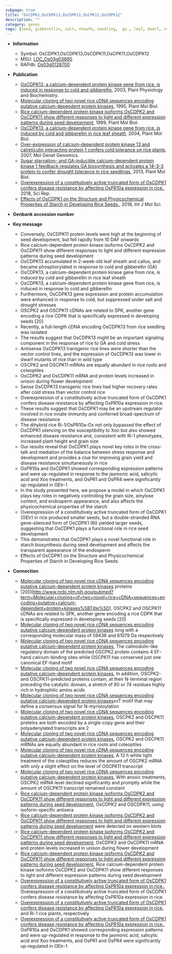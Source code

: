 ```yaml
---
subpage: true
title: "OsCDPK1,OsCDPK13,OsCDPK11,OsCPK11,OsCDPK12"
description: ""
category: genes
tags: [seed, gibberellin, salt, sheath, seedling,  ga , leaf, dwarf, root, drought, flower, cold stress, seed development, resistance, grain, development, grain yield, yield, grain size, disease, salicylic acid, disease resistance, stress, jasmonic, jasmonic acid, height, plant height, immunity, innate immunity,  xoo , stress response, starch, endosperm, starch biosynthesis]
---
```


* **Information**  
    + Symbol: OsCDPK1,OsCDPK13,OsCDPK11,OsCPK11,OsCDPK12  
    + MSU: [LOC_Os03g03660](http://rice.plantbiology.msu.edu/cgi-bin/ORF_infopage.cgi?orf=LOC_Os03g03660)  
    + RAPdb: [Os03g0128700](http://rapdb.dna.affrc.go.jp/viewer/gbrowse_details/irgsp1?name=Os03g0128700)  

* **Publication**  
    + [OsCDPK13, a calcium-dependent protein kinase gene from rice, is induced in response to cold and gibberellin](http://www.ncbi.nlm.nih.gov/pubmed?term=OsCDPK13,+a+calcium-dependent+protein+kinase+gene+from+rice,+is+induced+in+response+to+cold+and+gibberellin%5BTitle%5D), 2003, Plant Physiology and Biochemistry.
    + [Molecular cloning of two novel rice cDNA sequences encoding putative calcium-dependent protein kinases](http://www.ncbi.nlm.nih.gov/pubmed?term=Molecular+cloning+of+two+novel+rice+cDNA+sequences+encoding+putative+calcium-dependent+protein+kinases%5BTitle%5D), 1995, Plant Mol Biol.
    + [Rice calcium-dependent protein kinase isoforms OsCDPK2 and OsCDPK11 show different responses to light and different expression patterns during seed development](http://www.ncbi.nlm.nih.gov/pubmed?term=Rice+calcium-dependent+protein+kinase+isoforms+OsCDPK2+and+OsCDPK11+show+different+responses+to+light+and+different+expression+patterns+during+seed+development%5BTitle%5D), 1999, Plant Mol Biol.
    + [OsCDPK13, a calcium-dependent protein kinase gene from rice, is induced by cold and gibberellin in rice leaf sheath](http://www.ncbi.nlm.nih.gov/pubmed?term=OsCDPK13,+a+calcium-dependent+protein+kinase+gene+from+rice,+is+induced+by+cold+and+gibberellin+in+rice+leaf+sheath%5BTitle%5D), 2004, Plant Mol Biol.
    + [Over-expression of calcium-dependent protein kinase 13 and calreticulin interacting protein 1 confers cold tolerance on rice plants](http://www.ncbi.nlm.nih.gov/pubmed?term=Over-expression+of+calcium-dependent+protein+kinase+13+and+calreticulin+interacting+protein+1+confers+cold+tolerance+on+rice+plants%5BTitle%5D), 2007, Mol Genet Genomics.
    + [Sugar starvation- and GA-inducible calcium-dependent protein kinase 1 feedback regulates GA biosynthesis and activates a 14-3-3 protein to confer drought tolerance in rice seedlings](http://www.ncbi.nlm.nih.gov/pubmed?term=Sugar+starvation-+and+GA-inducible+calcium-dependent+protein+kinase+1+feedback+regulates+GA+biosynthesis+and+activates+a+14-3-3+protein+to+confer+drought+tolerance+in+rice+seedlings%5BTitle%5D), 2013, Plant Mol Biol.
    + [Overexpression of a constitutively active truncated form of OsCDPK1 confers disease resistance by affecting OsPR10a expression in rice.](http://www.ncbi.nlm.nih.gov/pubmed?term=Overexpression+of+a+constitutively+active+truncated+form+of+OsCDPK1+confers+disease+resistance+by+affecting+OsPR10a+expression+in+rice.%5BTitle%5D), 2018, Sci Rep.
    + [Effects of OsCDPK1 on the Structure and Physicochemical Properties of Starch in Developing Rice Seeds.](http://www.ncbi.nlm.nih.gov/pubmed?term=Effects+of+OsCDPK1+on+the+Structure+and+Physicochemical+Properties+of+Starch+in+Developing+Rice+Seeds.%5BTitle%5D), 2018, Int J Mol Sci.

* **Genbank accession number**  

* **Key message**  
    + Conversely, OsCDPK11 protein levels were high at the beginning of seed development, but fell rapidly from 10 DAF onwards
    + Rice calcium-dependent protein kinase isoforms OsCDPK2 and OsCDPK11 show different responses to light and different expression patterns during seed development
    + OsCDPK13 accumulated in 2-week-old leaf sheath and callus, and became phosphorylated in response to cold and gibberellin (GA)
    + OsCDPK13, a calcium-dependent protein kinase gene from rice, is induced by cold and gibberellin in rice leaf sheath
    + OsCDPK13, a calcium-dependent protein kinase gene from rice, is induced in response to cold and gibberellin
    + Furthermore, OsCDPK13 gene expression and protein accumulation were enhanced in response to cold, but suppressed under salt and drought stresses
    + OSCPK2 and OSCPK11 cDNAs are related to SPK, another gene encoding a rice CDPK that is specifically expressed in developing seeds [20]
    + Recently, a full-length cDNA encoding OsCDPK13 from rice seedling was isolated
    + The results suggest that OsCDPK13 might be an important signaling component in the response of rice to GA and cold stress
    + Antisense OsCDPK13 transgenic rice lines were shorter than the vector control lines, and the expression of OsCDPK13 was lower in dwarf mutants of rice than in wild type
    + OSCPK2 and OSCPK11 mRNAs are equally abundant in rice roots and coleoptiles
    + OsCDPK2 and OsCDPK11 mRNA and protein levels increased in unison during flower development
    + Sense OsCDPK13 transgenic rice lines had higher recovery rates after cold stress than vector control rice
    + Overexpression of a constitutively active truncated form of OsCDPK1 confers disease resistance by affecting OsPR10a expression in rice.
    + These results suggest that OsCDPK1 may be an upstream regulator involved in rice innate immunity and conferred broad-spectrum of disease resistance
    + The dihybrid rice Ri-1/OsPR10a-Ox not only bypassed the effect of OsCDPK1 silencing on the susceptibility to Xoo but also showed enhanced disease resistance and, consistent with Ri-1 phenotypes, increased plant height and grain size
    + Our results reveal that OsCDPK1 plays novel key roles in the cross-talk and mediation of the balance between stress response and development and provides a clue for improving grain yield and disease resistance simultaneously in rice
    + OsPR10a and OsCDPK1 showed corresponding expression patterns and were up-regulated in response to the jasmonic acid, salicylic acid and Xoo treatments, and OsPR1 and OsPR4 were significantly up-regulated in OEtr-1
    + In the study presented here, we propose a model in which OsCDPK1 plays key roles in negatively controlling the grain size, amylose content, and endosperm appearance, and also affects the physicochemical properties of the starch
    + Overexpression of a constitutively active truncated form of OsCDPK1 (OEtr) in rice produced smaller seeds, but a double-stranded RNA gene-silenced form of OsCDPK1 (Ri) yielded larger seeds, suggesting that OsCDPK1 plays a functional role in rice seed development
    + This demonstrates that OsCDPK1 plays a novel functional role in starch biosynthesis during seed development and affects the transparent appearance of the endosperm
    + Effects of OsCDPK1 on the Structure and Physicochemical Properties of Starch in Developing Rice Seeds.

* **Connection**  
    + [Molecular cloning of two novel rice cDNA sequences encoding putative calcium-dependent protein kinases](CDPK) proteins
    + [20]](http://www.ncbi.nlm.nih.gov/pubmed?term=Molecular+cloning+of+two+novel+rice+cDNA+sequences+encoding+putative+calcium-dependent+protein+kinases%5BTitle%5D), OSCPK2 and OSCPK11 cDNAs are related to SPK, another gene encoding a rice CDPK that is specifically expressed in developing seeds [20]
    + [Molecular cloning of two novel rice cDNA sequences encoding putative calcium-dependent protein kinases](aa) long with a corresponding molecular mass of 59436 and 61079 Da respectively
    + [Molecular cloning of two novel rice cDNA sequences encoding putative calcium-dependent protein kinases](http://www.ncbi.nlm.nih.gov/pubmed?term=Molecular+cloning+of+two+novel+rice+cDNA+sequences+encoding+putative+calcium-dependent+protein+kinases%5BTitle%5D), The calmodulin-like regulatory domain of the predicted OSCPK2 protein contains 4 EF-hand calcium-binding sites while OSCPK11 has conserved just one canonical EF-hand motif
    + [Molecular cloning of two novel rice cDNA sequences encoding putative calcium-dependent protein kinases](http://www.ncbi.nlm.nih.gov/pubmed?term=Molecular+cloning+of+two+novel+rice+cDNA+sequences+encoding+putative+calcium-dependent+protein+kinases%5BTitle%5D), In addition, OSCPK2- and OSCPK11-predicted proteins contain, at their N-terminal region preceding the catalytic domain, a stretch of 80 or 74 residues highly rich in hydrophilic amino acids
    + [Molecular cloning of two novel rice cDNA sequences encoding putative calcium-dependent protein kinases](S/Q)xxT motif that may define a consensus signal for N-myristoylation
    + [Molecular cloning of two novel rice cDNA sequences encoding putative calcium-dependent protein kinases](http://www.ncbi.nlm.nih.gov/pubmed?term=Molecular+cloning+of+two+novel+rice+cDNA+sequences+encoding+putative+calcium-dependent+protein+kinases%5BTitle%5D), OSCPK2 and OSCPK11 proteins are both encoded by a single-copy gene and their polyadenylated transcripts are 2
    + [Molecular cloning of two novel rice cDNA sequences encoding putative calcium-dependent protein kinases](http://www.ncbi.nlm.nih.gov/pubmed?term=Molecular+cloning+of+two+novel+rice+cDNA+sequences+encoding+putative+calcium-dependent+protein+kinases%5BTitle%5D), OSCPK2 and OSCPK11 mRNAs are equally abundant in rice roots and coleoptiles
    + [Molecular cloning of two novel rice cDNA sequences encoding putative calcium-dependent protein kinases](http://www.ncbi.nlm.nih.gov/pubmed?term=Molecular+cloning+of+two+novel+rice+cDNA+sequences+encoding+putative+calcium-dependent+protein+kinases%5BTitle%5D), A 12 h white light treatment of the coleoptiles reduces the amount of OSCPK2 mRNA with only a slight effect on the level of OSCPK11 transcript
    + [Molecular cloning of two novel rice cDNA sequences encoding putative calcium-dependent protein kinases](http://www.ncbi.nlm.nih.gov/pubmed?term=Molecular+cloning+of+two+novel+rice+cDNA+sequences+encoding+putative+calcium-dependent+protein+kinases%5BTitle%5D), With anoxic treatments, OSCPK2 mRNA level declined significantly and promptly while the amount of OSCPK11 transcript remained constant
    + [Rice calcium-dependent protein kinase isoforms OsCDPK2 and OsCDPK11 show different responses to light and different expression patterns during seed development](CDPKs), OsCDPK2 and OSCDPK11, using isoform-specific antisera
    + [Rice calcium-dependent protein kinase isoforms OsCDPK2 and OsCDPK11 show different responses to light and different expression patterns during seed development](61+kDa) were detected on western blots
    + [Rice calcium-dependent protein kinase isoforms OsCDPK2 and OsCDPK11 show different responses to light and different expression patterns during seed development](http://www.ncbi.nlm.nih.gov/pubmed?term=Rice+calcium-dependent+protein+kinase+isoforms+OsCDPK2+and+OsCDPK11+show+different+responses+to+light+and+different+expression+patterns+during+seed+development%5BTitle%5D), OsCDPK2 and OsCDPK11 mRNA and protein levels increased in unison during flower development
    + [Rice calcium-dependent protein kinase isoforms OsCDPK2 and OsCDPK11 show different responses to light and different expression patterns during seed development](http://www.ncbi.nlm.nih.gov/pubmed?term=Rice+calcium-dependent+protein+kinase+isoforms+OsCDPK2+and+OsCDPK11+show+different+responses+to+light+and+different+expression+patterns+during+seed+development%5BTitle%5D), Rice calcium-dependent protein kinase isoforms OsCDPK2 and OsCDPK11 show different responses to light and different expression patterns during seed development
    + [Overexpression of a constitutively active truncated form of OsCDPK1 confers disease resistance by affecting OsPR10a expression in rice.](http://www.ncbi.nlm.nih.gov/pubmed?term=Overexpression+of+a+constitutively+active+truncated+form+of+OsCDPK1+confers+disease+resistance+by+affecting+OsPR10a+expression+in+rice.%5BTitle%5D), Overexpression of a constitutively active truncated form of OsCDPK1 confers disease resistance by affecting OsPR10a expression in rice.
    + [Overexpression of a constitutively active truncated form of OsCDPK1 confers disease resistance by affecting OsPR10a expression in rice.](overexpression+of+the+constitutively+active+truncated+form+of+OsCDPK1) and Ri-1 rice plants, respectively
    + [Overexpression of a constitutively active truncated form of OsCDPK1 confers disease resistance by affecting OsPR10a expression in rice.](http://www.ncbi.nlm.nih.gov/pubmed?term=Overexpression+of+a+constitutively+active+truncated+form+of+OsCDPK1+confers+disease+resistance+by+affecting+OsPR10a+expression+in+rice.%5BTitle%5D),  OsPR10a and OsCDPK1 showed corresponding expression patterns and were up-regulated in response to the jasmonic acid, salicylic acid and Xoo treatments, and OsPR1 and OsPR4 were significantly up-regulated in OEtr-1



